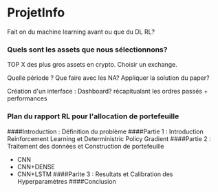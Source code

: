 # ProjetInfo

Fait on du machine learning avant ou que du DL RL?
### Quels sont les assets que nous sélectionnons? 
TOP X des plus gros assets en crypto. 
Choisir un exchange.

Quelle période ?
Que faire avec les NA? Appliquer la solution du paper?


Création d'un interface : Dashboard? récapitualant les ordres passés + performances

### Plan du rapport   RL pour l'allocation de portefeuille 

####Introduction : Définition du problème
####Partie 1 : Introduction Reinforcement Learning et Deterministric Policy Gradient
####Partie 2 : Traitement des données et Construction de portefeuille 
  - CNN
  - CNN+DENSE 
  - CNN+LSTM
####Parite 3 : Resultats et Calibration des Hyperparamètres
####Conclusion
